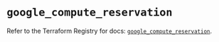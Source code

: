 # `google_compute_reservation`

Refer to the Terraform Registry for docs: [`google_compute_reservation`](https://registry.terraform.io/providers/hashicorp/google/6.11.2/docs/resources/compute_reservation).
